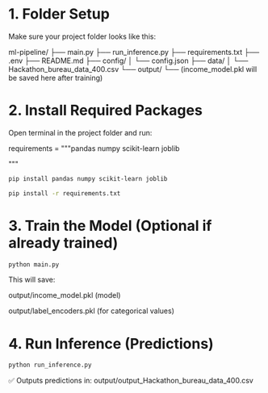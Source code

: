 # 1. Folder Setup
Make sure your project folder looks like this:

ml-pipeline/
├── main.py
├── run_inference.py
├── requirements.txt
├── .env
├── README.md
├── config/
│ └── config.json
├── data/
│ └── Hackathon_bureau_data_400.csv
└── output/
└── (income_model.pkl will be saved here after training)

# 2. Install Required Packages
Open terminal in the project folder and run:

requirements = """pandas
numpy
scikit-learn
joblib

"""

```bash 
pip install pandas numpy scikit-learn joblib

pip install -r requirements.txt
```

# 3. Train the Model (Optional if already trained) 

```bash 
python main.py
```
This will save:

output/income_model.pkl (model)

output/label_encoders.pkl (for categorical values)

# 4. Run Inference (Predictions)

```bash
python run_inference.py
```

✅ Outputs predictions in:
output/output_Hackathon_bureau_data_400.csv










